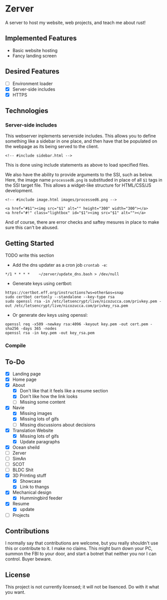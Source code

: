 # Zerver

A server to host my website, web projects, and teach me about rust!

## Implemented Features
* Basic website hosting
* Fancy landing screen

## Desired Features
- [ ] Environment loader
- [x] Server-side includes
- [x] HTTPS

## Technologies

### Server-side includes
This webserver inplements serverside includes. This allows you to define something like a sidebar in one place, and then have that be populated on the webpage as its being served to the client.

```
<!-- #include sidebar.html -->
```
This is done using include statements as above to load specified files.

We also have the ability to provide arguments to the SSI, such as below. Here, the image name `processed6.png` is substituded in place of all `$1` tags in the SSI target file. This allows a widget-like structure for HTML/CSS/JS development.
```
<!-- #include image.html images/processed6.png -->
```

```
<a href="#$1"><img src="$1" alt="" height="300" width="300"></a>
<a href="#!" class="lightbox" id="$1"><img src="$1" alt=""></a>
```

And of course, there are error checks and saftey mesures in place to make sure this can't be abused.

## Getting Started
TODO write this section
- Add the dns updater as a cron job `crontab -e`:
```
*/1 * * * *    ~/zerver/update_dns.bash > /dev/null

```

- Generate keys using certbot:
```
https://certbot.eff.org/instructions?ws=other&os=snap
sudo certbot certonly --standalone --key-type rsa
sudo openssl rsa -in /etc/letsencrypt/live/nicozucca.com/privkey.pem -out /etc/letsencrypt/live/nicozucca.com/privkey_rsa.pem
```

- Or generate dev keys using openssl:
```
openssl req -x509 -newkey rsa:4096 -keyout key.pem -out cert.pem -sha256 -days 365 -nodes
openssl rsa -in key.pem -out key_rsa.pem
```

### Compile

## To-Do
- [x] Landing page
- [x] Home page
- [x] About
	- [x] Don't like that it feels like a resume section
	- [x] Don't like how the link looks
    - [ ] Missing some content
- [x] Navie
	- [x] Missing images
	- [x] Missing lots of gifs
	- [ ] Missing discussions about decisions
- [x] Translation Website
	- [x] Missing lots of gifs
	- [x] Update paragraphs
- [x] Ocean sheild
- [ ] Zerver
- [ ] SimAn
- [ ] SCOT
- [ ] BLDC Shit
- [x] 3D Printing stuff
	- [x] Showcase
	- [x] Link to thangs 
- [x] Mechanical design
	- [x] Hummingbird feeder
- [x] Resume
	- [x] update
- [ ] Projects

## Contributions

I normally say that contributions are welcome, but you really shouldn't use this or contribute to it. I make no claims. This might burn down your PC, summon the FBI to your door, and start a botnet that neither you nor I can control. Buyer beware.

## License

This project is not currently licensed; it will not be lisenced. Do with it what you want.

